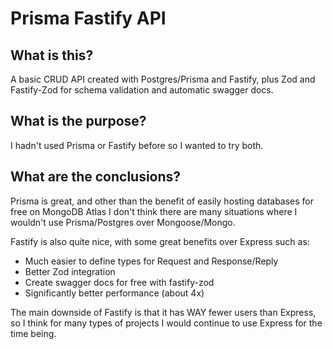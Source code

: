 # Prisma Fastify API

## What is this?
A basic CRUD API created with Postgres/Prisma and Fastify, plus Zod and Fastify-Zod for schema validation and automatic swagger docs.

## What is the purpose?
I hadn't used Prisma or Fastify before so I wanted to try both.

## What are the conclusions?
Prisma is great, and other than the benefit of easily hosting databases for free on MongoDB Atlas I don't think there are many situations where I wouldn't use Prisma/Postgres over Mongoose/Mongo.

Fastify is also quite nice, with some great benefits over Express such as:
- Much easier to define types for Request and Response/Reply
- Better Zod integration
- Create swagger docs for free with fastify-zod
- Significantly better performance (about 4x)

The main downside of Fastify is that it has WAY fewer users than Express, so I think for many types of projects I would continue to use Express for the time being.
